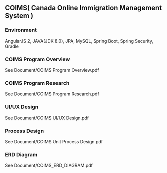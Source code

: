 ## COIMS( Canada Online Immigration Management System )

### Environment
AngularJS 2, JAVA(JDK 8.0), JPA, MySQL, Spring Boot, Spring Security, Gradle

### COIMS Program Overview
See Document/COIMS Program Overview.pdf

### COIMS Program Research
See Document/COIMS Program Research.pdf

### UI/UX Design
See Document/COIMS UI/UX Design.pdf

### Process Design
See Document/COIMS Unit Process Design.pdf

### ERD Diagram
See Document/COIMS_ERD_DIAGRAM.pdf